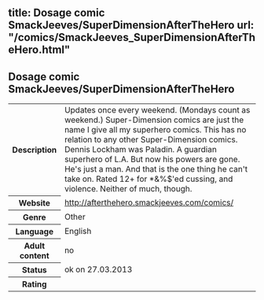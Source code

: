 title: Dosage comic SmackJeeves/SuperDimensionAfterTheHero
url: "/comics/SmackJeeves_SuperDimensionAfterTheHero.html"
---
Dosage comic SmackJeeves/SuperDimensionAfterTheHero
-----------------------------------------

<table class="comicinfo">
<tr>
<th>Description</th><td>Updates once every weekend. (Mondays count as weekend.) Super-Dimension comics are just the name I give all my superhero comics. This has no relation to any other Super-Dimension comics. Dennis Lockham was Paladin. A guardian superhero of L.A. But now his powers are gone. He's just a man. And that is the one thing he can't take on. Rated 12+ for *&amp;%$'ed cussing, and violence. Neither of much, though.</td>
</tr>
<tr>
<th>Website</th><td><a href="http://afterthehero.smackjeeves.com/comics/">http://afterthehero.smackjeeves.com/comics/</a></td>
</tr>
<tr>
<th>Genre</th><td>Other</td>
</tr>
<tr>
<th>Language</th><td>English</td>
</tr>
<tr>
<th>Adult content</th><td>no</td>
</tr>
<tr>
<th>Status</th><td>ok on 27.03.2013</td>
</tr>
<tr>
<th>Rating</th><td><div class="g-plusone" data-size="standard" data-annotation="bubble"
 data-href="http://afterthehero.smackjeeves.com/comics/"></div></td>
</tr>
</table>
<script type="text/javascript">
  (function() {
    var po = document.createElement('script'); po.type = 'text/javascript'; po.async = true;
    po.src = 'https://apis.google.com/js/plusone.js';
    var s = document.getElementsByTagName('script')[0]; s.parentNode.insertBefore(po, s);
  })();
</script>
